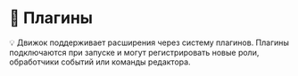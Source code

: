 # 📘 Плагины

💡 Движок поддерживает расширения через систему плагинов. Плагины подключаются при запуске и могут регистрировать новые роли, обработчики событий или команды редактора.
